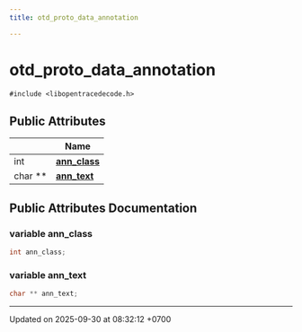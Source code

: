 ```yaml
---
title: otd_proto_data_annotation

---
```


# otd_proto_data_annotation






`#include <libopentracedecode.h>`

## Public Attributes

|                | Name           |
| -------------- | -------------- |
| int | **[ann_class](Classes/a00125.md#variable-ann-class)**  |
| char ** | **[ann_text](Classes/a00125.md#variable-ann-text)**  |

## Public Attributes Documentation

### variable ann_class

```cpp
int ann_class;
```


### variable ann_text

```cpp
char ** ann_text;
```


-------------------------------

Updated on 2025-09-30 at 08:32:12 +0700